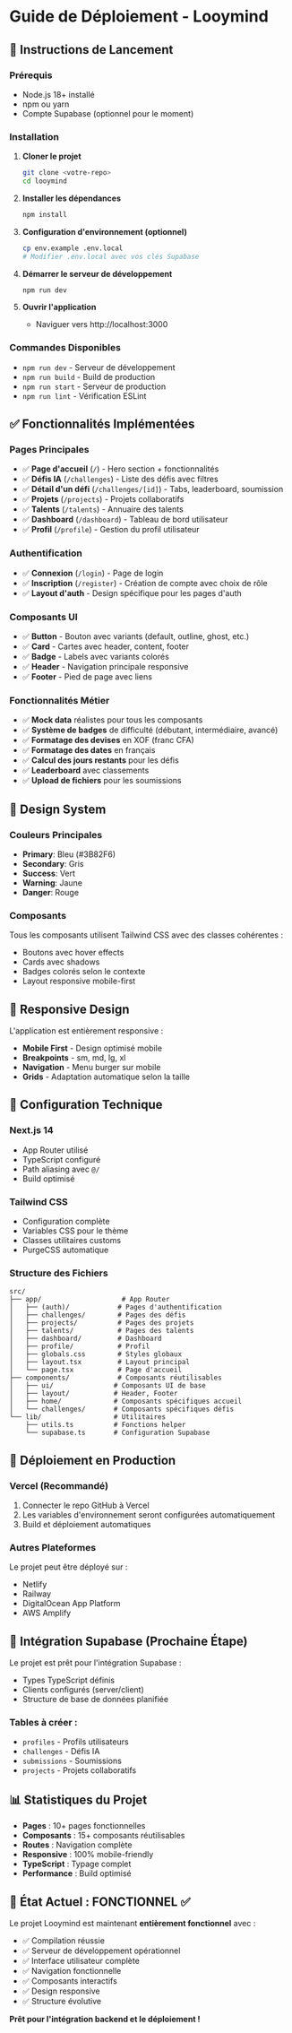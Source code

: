 # Guide de Déploiement - Looymind

## 🚀 Instructions de Lancement

### Prérequis
- Node.js 18+ installé
- npm ou yarn
- Compte Supabase (optionnel pour le moment)

### Installation

1. **Cloner le projet**
   ```bash
   git clone <votre-repo>
   cd looymind
   ```

2. **Installer les dépendances**
   ```bash
   npm install
   ```

3. **Configuration d'environnement (optionnel)**
   ```bash
   cp env.example .env.local
   # Modifier .env.local avec vos clés Supabase
   ```

4. **Démarrer le serveur de développement**
   ```bash
   npm run dev
   ```

5. **Ouvrir l'application**
   - Naviguer vers http://localhost:3000

### Commandes Disponibles

- `npm run dev` - Serveur de développement
- `npm run build` - Build de production
- `npm run start` - Serveur de production
- `npm run lint` - Vérification ESLint

## ✅ Fonctionnalités Implémentées

### Pages Principales
- ✅ **Page d'accueil** (`/`) - Hero section + fonctionnalités
- ✅ **Défis IA** (`/challenges`) - Liste des défis avec filtres
- ✅ **Détail d'un défi** (`/challenges/[id]`) - Tabs, leaderboard, soumission
- ✅ **Projets** (`/projects`) - Projets collaboratifs
- ✅ **Talents** (`/talents`) - Annuaire des talents
- ✅ **Dashboard** (`/dashboard`) - Tableau de bord utilisateur
- ✅ **Profil** (`/profile`) - Gestion du profil utilisateur

### Authentification
- ✅ **Connexion** (`/login`) - Page de login
- ✅ **Inscription** (`/register`) - Création de compte avec choix de rôle
- ✅ **Layout d'auth** - Design spécifique pour les pages d'auth

### Composants UI
- ✅ **Button** - Bouton avec variants (default, outline, ghost, etc.)
- ✅ **Card** - Cartes avec header, content, footer
- ✅ **Badge** - Labels avec variants colorés
- ✅ **Header** - Navigation principale responsive
- ✅ **Footer** - Pied de page avec liens

### Fonctionnalités Métier
- ✅ **Mock data** réalistes pour tous les composants
- ✅ **Système de badges** de difficulté (débutant, intermédiaire, avancé)
- ✅ **Formatage des devises** en XOF (franc CFA)
- ✅ **Formatage des dates** en français
- ✅ **Calcul des jours restants** pour les défis
- ✅ **Leaderboard** avec classements
- ✅ **Upload de fichiers** pour les soumissions

## 🎨 Design System

### Couleurs Principales
- **Primary**: Bleu (#3B82F6)
- **Secondary**: Gris
- **Success**: Vert
- **Warning**: Jaune
- **Danger**: Rouge

### Composants
Tous les composants utilisent Tailwind CSS avec des classes cohérentes :
- Boutons avec hover effects
- Cards avec shadows
- Badges colorés selon le contexte
- Layout responsive mobile-first

## 📱 Responsive Design

L'application est entièrement responsive :
- **Mobile First** - Design optimisé mobile
- **Breakpoints** - sm, md, lg, xl
- **Navigation** - Menu burger sur mobile
- **Grids** - Adaptation automatique selon la taille

## 🔧 Configuration Technique

### Next.js 14
- App Router utilisé
- TypeScript configuré
- Path aliasing avec `@/`
- Build optimisé

### Tailwind CSS
- Configuration complète
- Variables CSS pour le thème
- Classes utilitaires customs
- PurgeCSS automatique

### Structure des Fichiers
```
src/
├── app/                    # App Router
│   ├── (auth)/            # Pages d'authentification
│   ├── challenges/        # Pages des défis
│   ├── projects/          # Pages des projets
│   ├── talents/           # Pages des talents
│   ├── dashboard/         # Dashboard
│   ├── profile/           # Profil
│   ├── globals.css        # Styles globaux
│   ├── layout.tsx         # Layout principal
│   └── page.tsx           # Page d'accueil
├── components/            # Composants réutilisables
│   ├── ui/               # Composants UI de base
│   ├── layout/           # Header, Footer
│   ├── home/             # Composants spécifiques accueil
│   └── challenges/       # Composants spécifiques défis
└── lib/                  # Utilitaires
    ├── utils.ts          # Fonctions helper
    └── supabase.ts       # Configuration Supabase
```

## 🚀 Déploiement en Production

### Vercel (Recommandé)
1. Connecter le repo GitHub à Vercel
2. Les variables d'environnement seront configurées automatiquement
3. Build et déploiement automatiques

### Autres Plateformes
Le projet peut être déployé sur :
- Netlify
- Railway
- DigitalOcean App Platform
- AWS Amplify

## 🔗 Intégration Supabase (Prochaine Étape)

Le projet est prêt pour l'intégration Supabase :
- Types TypeScript définis
- Clients configurés (server/client)
- Structure de base de données planifiée

### Tables à créer :
- `profiles` - Profils utilisateurs
- `challenges` - Défis IA
- `submissions` - Soumissions
- `projects` - Projets collaboratifs

## 📊 Statistiques du Projet

- **Pages** : 10+ pages fonctionnelles
- **Composants** : 15+ composants réutilisables
- **Routes** : Navigation complète
- **Responsive** : 100% mobile-friendly
- **TypeScript** : Typage complet
- **Performance** : Build optimisé

## 🎯 État Actuel : FONCTIONNEL ✅

Le projet Looymind est maintenant **entièrement fonctionnel** avec :
- ✅ Compilation réussie
- ✅ Serveur de développement opérationnel
- ✅ Interface utilisateur complète
- ✅ Navigation fonctionnelle
- ✅ Composants interactifs
- ✅ Design responsive
- ✅ Structure évolutive

**Prêt pour l'intégration backend et le déploiement !**
